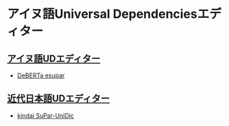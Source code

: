 # アイヌ語Universal Dependenciesエディター

## [アイヌ語UDエディター](https://koichiyasuoka.github.io/UD-Ainu/editor/editor-ain.html)
* [DeBERTa esupar](https://colab.research.google.com/github/KoichiYasuoka/UD-Ainu/blob/master/editor/editor-ain.ipynb)

## [近代日本語UDエディター](https://koichiyasuoka.github.io/UD-Ainu/editor/editor-ja.html)
* [kindai SuPar-UniDic](https://colab.research.google.com/github/KoichiYasuoka/UD-Ainu/blob/master/editor/editor-ja.ipynb)


